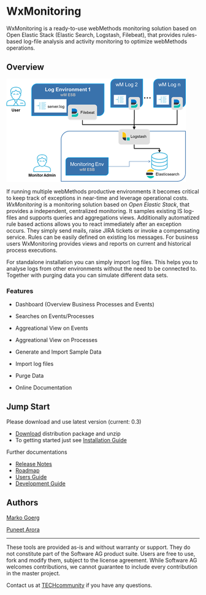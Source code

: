 # WxMonitoring
WxMonitoring is a ready-to-use webMethods monitoring solution based on Open Elastic Stack (Elastic Search, Logstash, Filebeat), that provides rules-based log-file analysis and activity monitoring to optimize webMethods operations.

## Overview
![System Architecture](ressources/img/architecture.png)

If running multiple webMethods productive environments it becomes critical to keep track of exceptions in near-time and leverage operational costs. _WxMonitoring_ is a monitoring solution based on _Open Elastic Stack_, that provides a independent, centralized monitoring. It samples existing IS log-files and supports queries and aggregations views. Additionally automatized rule based actions allows you to react immediately after an exception occurs. They simply send mails, raise JIRA tickets or invoke a compensating service. Rules can be easily defined on existing los messages. For business users WxMonitoring provides views and reports on current and historical process executions.

For standalone installation you can simply import log files. This helps you to analyse logs from other environments without the need to be connected to. Together with purging data you can simulate different data sets.

### Features

* Dashboard (Overview Business Processes and Events)
* Searches on Events/Processes
* Aggreational View on Events
* Aggreational View on Processes
* Generate and Import Sample Data
* Import log files
* Purge Data

* Online Documentation

## Jump Start
Please download and use latest version (current: 0.3)
* [Download](dist/WxMonitoring-dist-0.3.zip) distribution package and unzip
* To getting started just see [Installation Guide](assets/IS/Packages/WxMonitoring/pub/docs/getting-started.md)

Further documentations

* [Release Notes](assets/IS/Packages/WxMonitoring/pub/docs/release-notes.md)
* [Roadmap](assets/IS/Packages/WxMonitoring/pub/docs/roadmap.md)
* [Users Guide](assets/IS/Packages/WxMonitoring/pub/docs/users-guide.md)
* [Development Guide](assets/IS/Packages/WxMonitoring/pub/docs/development-guide.md)

## Authors
[Marko Goerg](mailto:Marko.Goerg@softwareag.com)

[Puneet Arora](mailto:Puneet.Arora@softwareag.com)
______________________
These tools are provided as-is and without warranty or support. They do not constitute part of the Software AG product suite. Users are free to use, fork and modify them, subject to the license agreement. While Software AG welcomes contributions, we cannot guarantee to include every contribution in the master project.	

Contact us at [TECHcommunity](mailto:technologycommunity@softwareag.com?subject=Github/SoftwareAG) if you have any questions.
